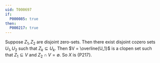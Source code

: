 ```yaml
---
uid: T000697
if:
  P000085: true
then:
  P000217: true
---
```


Suppose $Z_1, Z_2$ are disjoint zero-sets. Then there exist disjoint cozero sets $U_1, U_2$ such that $Z_k\subseteq U_k$. Then $V = \overline{U_1}$ is a clopen set such that $Z_1\subseteq V$ and $Z_2\cap V = \emptyset$. So $X$ is {P217}.
